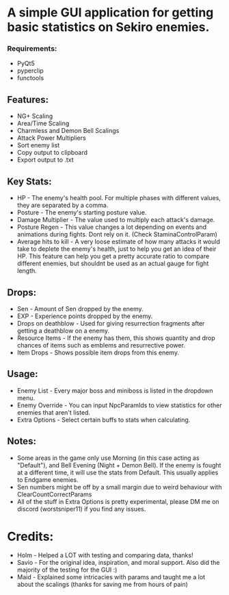 # A simple GUI application for getting basic statistics on Sekiro enemies.
### Requirements:
 - PyQt5
 - pyperclip
 - functools

## Features:
 - NG+ Scaling
 - Area/Time Scaling
 - Charmless and Demon Bell Scalings
 - Attack Power Multipliers
 - Sort enemy list
 - Copy output to clipboard
 - Export output to .txt

## Key Stats:
 - HP - The enemy's health pool. For multiple phases with different values, they are separated by a comma.
 - Posture - The enemy's starting posture value.
 - Damage Multiplier - The value used to multiply each attack's damage.
 - Posture Regen - This value changes a lot depending on events and animations during fights. Dont rely on it. (Check StaminaControlParam)
 - Average hits to kill - A very loose estimate of how many attacks it would take to deplete the enemy's health, just to help you get an idea of their HP. This feature can help you get a pretty accurate ratio to compare different enemies, but shouldnt be used as an actual gauge for fight length.

## Drops:
 - Sen - Amount of Sen dropped by the enemy.
 - EXP - Experience points dropped by the enemy.
 - Drops on deathblow - Used for giving resurrection fragments after getting a deathblow on a enemy.
 - Resource Items - If the enemy has them, this shows quantity and drop chances of items such as emblems and resurrective power.
 - Item Drops - Shows possible item drops from this enemy.

## Usage:
 - Enemy List - Every major boss and miniboss is listed in the dropdown menu.
 - Enemy Override - You can input NpcParamIds to view statistics for other enemies that aren't listed.
 - Extra Options - Select certain buffs to stats when calculating. 

## Notes:
 - Some areas in the game only use Morning (in this case acting as "Default"), and Bell Evening (Night + Demon Bell). If the enemy is fought at a different time, it will use the stats from Default. This usually applies to Endgame enemies.
 - Sen numbers might be off by a small margin due to weird behaviour with ClearCountCorrectParams
 - All of the stuff in Extra Options is pretty experimental, please DM me on discord (worstsniper11) if you find any issues.

# Credits:
 - Holm - Helped a LOT with testing and comparing data, thanks!
 - Savio - For the original idea, inspiration, and moral support. Also did the majority of the testing for the GUI :)
 - Maid - Explained some intricacies with params and taught me a lot about the scalings (thanks for saving me from hours of pain)
